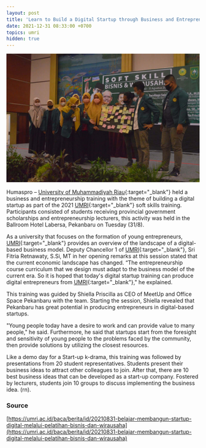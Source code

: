 ```yaml
---
layout: post
title: 'Learn to Build a Digital Startup through Business and Entrepreneurship Training'
date: 2021-12-31 08:33:00 +0700
topics: umri
hidden: true
---
```


![UMRI Doing Startup](/images/umri-startup.jpeg)

Humaspro – [University of Muhammadiyah Riau](https://umri.ac.id){:target="\_blank"} held a business and entrepreneurship training with the theme of building a digital startup as part of the 2021 [UMRI](https://umri.ac.id){:target="\_blank"} soft skills training. Participants consisted of students receiving provincial government scholarships and entrepreneurship lecturers, this activity was held in the Ballroom Hotel Labersa, Pekanbaru on Tuesday (31/8).

As a university that focuses on the formation of young entrepreneurs, [UMRI](https://umri.ac.id){:target="\_blank"} provides an overview of the landscape of a digital-based business model. Deputy Chancellor 1 of [UMRI](https://umri.ac.id){:target="\_blank"}, Sri Fitria Retnawaty, S.Si, MT in her opening remarks at this session stated that the current economic landscape has changed. “The entrepreneurship course curriculum that we design must adapt to the business model of the current era. So it is hoped that today's digital startup training can produce digital entrepreneurs from [UMRI](https://umri.ac.id){:target="\_blank"}," he explained.

This training was guided by Shiella Priscilla as CEO of MeetUp and Office Space Pekanbaru with the team. Starting the session, Shiella revealed that Pekanbaru has great potential in producing entrepreneurs in digital-based startups.

"Young people today have a desire to work and can provide value to many people," he said. Furthermore, he said that startups start from the foresight and sensitivity of young people to the problems faced by the community, then provide solutions by utilizing the closest resources.

Like a demo day for a Start-up k-drama, this training was followed by presentations from 20 student representatives. Students present their business ideas to attract other colleagues to join. After that, there are 10 best business ideas that can be developed as a start-up company. Fostered by lecturers, students join 10 groups to discuss implementing the business idea. (rn).

### Source

[https://umri.ac.id/baca/berita/id/20210831-belajar-membangun-startup-digital-melalui-pelatihan-bisnis-dan-wirausaha](https://umri.ac.id/baca/berita/id/20210831-belajar-membangun-startup-digital-melalui-pelatihan-bisnis-dan-wirausaha)
